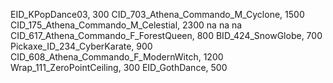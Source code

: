 EID_KPopDance03, 300
CID_703_Athena_Commando_M_Cyclone, 1500
CID_175_Athena_Commando_M_Celestial, 2300
na
na
na
CID_617_Athena_Commando_F_ForestQueen, 800
BID_424_SnowGlobe, 700
Pickaxe_ID_234_CyberKarate, 900
CID_608_Athena_Commando_F_ModernWitch, 1200
Wrap_111_ZeroPointCeiling, 300
EID_GothDance, 500
